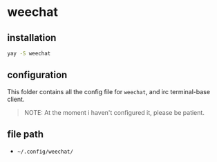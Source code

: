 # weechat

## installation

```bash
yay -S weechat
```

## configuration

This folder contains all the config file for `weechat`, and irc terminal-base
client.

> NOTE: At the moment i haven't configured it, please be patient.

## file path

- `~/.config/weechat/`
